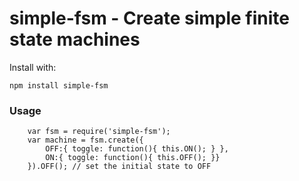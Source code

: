 simple-fsm - Create simple finite state machines
===

Install with:

    npm install simple-fsm

### Usage

		var fsm = require('simple-fsm');
		var machine = fsm.create({
			OFF:{ toggle: function(){ this.ON(); } },
			ON:{ toggle: function(){ this.OFF(); }}
		}).OFF(); // set the initial state to OFF
